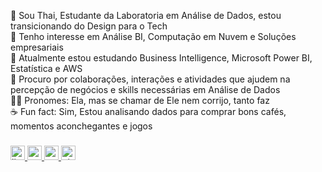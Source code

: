 <p align="left">👋 Sou Thai, Estudante da Laboratoria em Análise de Dados, estou transicionando do Design para o Tech <br>👀 Tenho interesse em Análise BI, Computação em Nuvem e Soluções empresariais <br>🌱 Atualmente estou estudando Business Intelligence, Microsoft Power BI, Estatística e AWS <br>💞️ Procuro por colaborações, interações e atividades que ajudem na percepção de negócios e skills necessárias em Análise de Dados <br>💁‍♀️ Pronomes: Ela, mas se chamar de Ele nem corrijo, tanto faz <br>☕ Fun fact: Sim, Estou analisando dados para comprar bons cafés, momentos aconchegantes e jogos</p>

###

<div align="lleft">
  <a href="https://www.linkedin.com/in/thaise-oliveira-/" target="_blank">
    <img src="https://img.shields.io/static/v1?message=LinkedIn&logo=linkedin&label=&color=0077B5&logoColor=white&labelColor=&style=plastic" height="23" alt="linkedin logo"  />
  </a>
  <a href="https://www.youtube.com/channel/UCnn4D0aE44dhUPc-UIYROTQ" target="_blank">
    <img src="https://img.shields.io/static/v1?message=Youtube&logo=youtube&label=&color=FF0000&logoColor=white&labelColor=&style=plastic" height="23" alt="youtube logo"  />
  </a>
  <a href="https://cara.app/2art4coffee" target="_blank">
    <img src="https://img.shields.io/badge/Cara-808080?style=plastic&logo=C&logoColor=ffffff&logoSize=auto" height="23" alt="cara logo"  />
  </a>
  <a href="https://pixelfed.social/2code4coffee" target="_blank">
    <img src="https://img.shields.io/badge/Pixelfed-8A2BE2?style=plastic&logo=pixelfed&logoColor=ffffff&logoSize=auto" height="23" alt="pixelfed logo"

</div>

###
